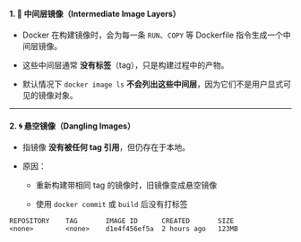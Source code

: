 #### 1. 🧱 中间层镜像（Intermediate Image Layers）

- Docker 在构建镜像时，会为每一条 `RUN`、`COPY` 等 Dockerfile 指令生成一个中间层镜像。
    
- 这些中间层通常 **没有标签**（tag），只是构建过程中的产物。
    
- 默认情况下 `docker image ls` **不会列出这些中间层**，因为它们不是用户显式可见的镜像对象。
    

---

#### 2. 🌀 悬空镜像（Dangling Images）

- 指镜像 **没有被任何 tag 引用**，但仍存在于本地。
    
- 原因：
    
    - 重新构建带相同 tag 的镜像时，旧镜像变成悬空镜像
        
    - 使用 `docker commit` 或 `build` 后没有打标签

```
REPOSITORY    TAG       IMAGE ID      CREATED       SIZE
<none>        <none>    d1e4f456ef5a  2 hours ago   123MB
```